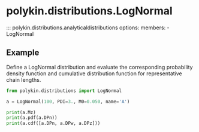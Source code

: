 # polykin.distributions.LogNormal

::: polykin.distributions.analyticaldistributions
    options:
        members:
            - LogNormal

## Example

Define a LogNormal distribution and evaluate the corresponding probability density function and
cumulative distribution function for representative chain lengths.

```python exec="on" source="console"
from polykin.distributions import LogNormal

a = LogNormal(100, PDI=3., M0=0.050, name='A')

print(a.Mz)
print(a.pdf(a.DPn))
print(a.cdf([a.DPn, a.DPw, a.DPz]))
```

